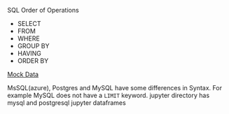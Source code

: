 SQL Order of Operations
- SELECT
- FROM
- WHERE
- GROUP BY
- HAVING
- ORDER BY

[Mock Data](https://www.mockaroo.com/)

MsSQL(azure), Postgres and MySQL have some differences in Syntax. For example
MySQL does not have a `LIMIT` keyword.
jupyter directory has mysql and postgresql jupyter dataframes


